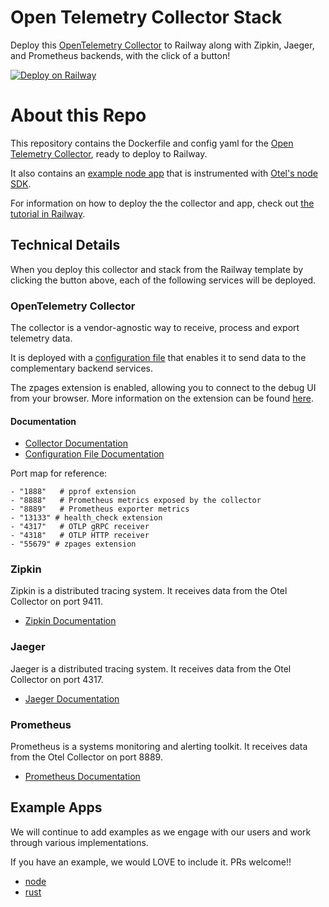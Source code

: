 # Open Telemetry Collector Stack

Deploy this [OpenTelemetry Collector](https://opentelemetry.io/docs/collector/) to Railway along with Zipkin, Jaeger, and Prometheus backends, with the click of a button!

[![Deploy on Railway](https://railway.app/button.svg)](https://railway.app/template/7KNDff)

# About this Repo

This repository contains the Dockerfile and config yaml for the [Open Telemetry Collector](https://github.com/open-telemetry/opentelemetry-collector/tree/main), ready to deploy to Railway.

It also contains an [example node app](https://github.com/railwayapp-templates/opentelemetry-collector-stack/tree/main/exampleApp) that is instrumented with [Otel's node SDK](https://opentelemetry.io/docs/languages/js/getting-started/nodejs/).

For information on how to deploy the the collector and app, check out [the tutorial in Railway](https://docs.railway.app/tutorials/deploy-an-otel-collector-stack).

## Technical Details

When you deploy this collector and stack from the Railway template by clicking the button above, each of the following services will be deployed.

### OpenTelemetry Collector

The collector is a vendor-agnostic way to receive, process and export telemetry data.  

It is deployed with a [configuration file](https://github.com/railwayapp-templates/opentelemetry-collector-stack/blob/main/otel-collector-config.yaml) that enables it to send data to the complementary backend services.

The zpages extension is enabled, allowing you to connect to the debug UI from your browser.  More information on the extension can be found [here](https://github.com/open-telemetry/opentelemetry-collector/blob/main/extension/zpagesextension/README.md).

#### Documentation

- [Collector Documentation](https://opentelemetry.io/docs/)
- [Configuration File Documentation](https://opentelemetry.io/docs/collector/configuration/)

Port map for reference:

    - "1888"   # pprof extension
    - "8888"   # Prometheus metrics exposed by the collector
    - "8889"   # Prometheus exporter metrics
    - "13133" # health_check extension
    - "4317"   # OTLP gRPC receiver
    - "4318"   # OTLP HTTP receiver
    - "55679" # zpages extension

### Zipkin

Zipkin is a distributed tracing system.  It receives data from the Otel Collector on port 9411.
- [Zipkin Documentation](https://zipkin.io/)

### Jaeger

Jaeger is a distributed tracing system.  It receives data from the Otel Collector on port 4317.
- [Jaeger Documentation](https://www.jaegertracing.io/docs/1.55/)

### Prometheus

Prometheus is a systems monitoring and alerting toolkit.  It receives data from the Otel Collector on port 8889.
- [Prometheus Documentation](https://prometheus.io/docs/introduction/overview/)

## Example Apps
We will continue to add examples as we engage with our users and work through various implementations.  

If you have an example, we would LOVE to include it.  PRs welcome!!
- [node](/exampleApps/node)
- [rust](/exampleApps/rust)